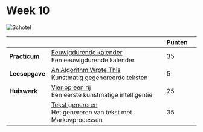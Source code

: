 # Week 10

![Schotel](/images/saucer.png)

|                |                                                                                                    | Punten |   |
|----------------|----------------------------------------------------------------------------------------------------|--------|---|
| **Practicum**  | [Eeuwigdurende kalender](/problems/eeuwigdurende_kalender.md)<br>Een eeuwigdurende kalender        | 35     |   |
| **Leesopgave** | [An Algorithm Wrote This](/readings/an_algorithm_wrote_this.md)<br>Kunstmatig gegenereerde teksten | 5      |   |
| **Huiswerk**   | [Vier op een rij](/problems/vier_op_een_rij.md)<br>Een eerste kunstmatige intelligentie            | 25     |   |
|                | [Tekst genereren](/problems/tekst_genereren.md)<br>Het genereren van tekst met Markovprocessen     | 35     |   |
